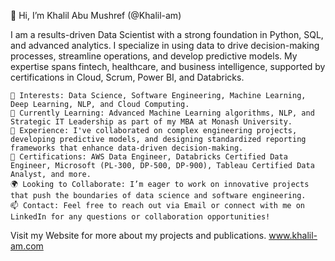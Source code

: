 👋 Hi, I’m Khalil Abu Mushref (@Khalil-am)

I am a results-driven Data Scientist with a strong foundation in Python, SQL, and advanced analytics. I specialize in using data to drive decision-making processes, streamline operations, and develop predictive models. My expertise spans fintech, healthcare, and business intelligence, supported by certifications in Cloud, Scrum, Power BI, and Databricks.

    👀 Interests: Data Science, Software Engineering, Machine Learning, Deep Learning, NLP, and Cloud Computing.
    🌱 Currently Learning: Advanced Machine Learning algorithms, NLP, and Strategic IT Leadership as part of my MBA at Monash University.
    💼 Experience: I've collaborated on complex engineering projects, developing predictive models, and designing standardized reporting frameworks that enhance data-driven decision-making.
    🚀 Certifications: AWS Data Engineer, Databricks Certified Data Engineer, Microsoft (PL-300, DP-500, DP-900), Tableau Certified Data Analyst, and more.
    🌍 Looking to Collaborate: I’m eager to work on innovative projects that push the boundaries of data science and software engineering.
    📫 Contact: Feel free to reach out via Email or connect with me on LinkedIn for any questions or collaboration opportunities!

Visit my Website for more about my projects and publications.
[www.khalil-am.com
](https://www.khalil-am.com/)
<!---
Khalil-am/Khalil-am is a ✨ special ✨ repository because its `README.md` (this file) appears on your GitHub profile.
You can click the Preview link to take a look at your changes.
--->
